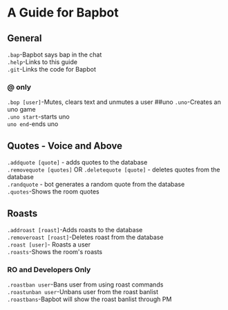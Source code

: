 # A Guide for Bapbot

## General
``.bap``-Bapbot says bap in the chat<br>
``.help``-Links to this guide<br>
``.git``-Links the code for Bapbot<br>
### @ only
``.bop [user]``-Mutes, clears text and unmutes a user
##uno
``.uno``-Creates an uno game<br>
``.uno start``-starts uno<br>
``uno end``-ends uno<br>
## Quotes - Voice and Above
`.addquote [quote]` - adds quotes to the database<br>
`.removequote [quotes]` OR `.deletequote [quote]` -  deletes quotes from the database<br>
`.randquote` - bot generates a random quote from the database<br>
``.quotes``-Shows the room quotes<br>
## Roasts
``.addroast [roast]``-Adds roasts to the database<br>
``.removeroast [roast]``-Deletes roast from the database<br>
``.roast [user]``- Roasts a user<br>
``.roasts``-Shows the room's roasts<br>
### RO and Developers Only<br>
``.roastban user``-Bans user from using roast commands<br>
``.roastunban user``-Unbans user from the roast banlist<br>
``.roastbans``-Bapbot will show the roast banlist through PM<br>
